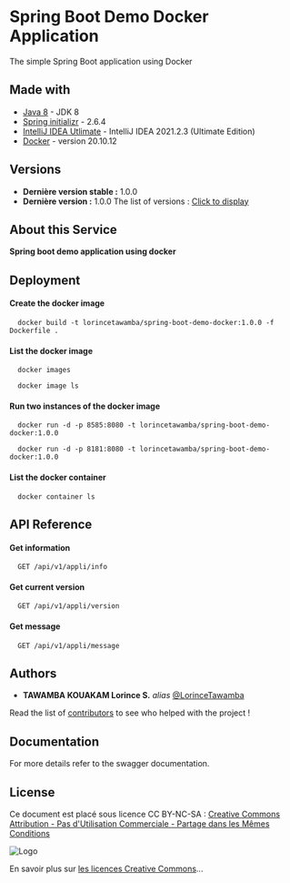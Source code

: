 # Spring Boot Demo Docker Application

The simple Spring Boot application using Docker

## Made with

* [Java 8](https://www.java.com/fr/download/) - JDK 8
* [Spring initializr](https://start.spring.io/) - 2.6.4
* [IntelliJ IDEA Utlimate](https://www.jetbrains.com/fr-fr/idea/) - IntelliJ IDEA 2021.2.3 (Ultimate Edition)
* [Docker](https://www.docker.com/) - version 20.10.12

## Versions

- **Dernière version stable :** 1.0.0
- **Dernière version :** 1.0.0
  The list of versions : [Click to display](https://github.com/LorinceTawamba/spring-boot-demo-docker/tags)

## About this Service

**Spring boot demo application using docker**

## Deployment

#### Create the docker image 

```http
  docker build -t lorincetawamba/spring-boot-demo-docker:1.0.0 -f Dockerfile .
```

#### List the docker image

```http
  docker images 
```

```http
  docker image ls
```

#### Run two instances of the docker image 

```http
  docker run -d -p 8585:8080 -t lorincetawamba/spring-boot-demo-docker:1.0.0 
```

```http
  docker run -d -p 8181:8080 -t lorincetawamba/spring-boot-demo-docker:1.0.0
```

#### List the docker container 

```http
  docker container ls
```

## API Reference

#### Get information

```http
  GET /api/v1/appli/info
```

#### Get current version

```http
  GET /api/v1/appli/version
```

#### Get message 

```http
  GET /api/v1/appli/message
```

## Authors

* **TAWAMBA KOUAKAM Lorince S.** _alias_ [@LorinceTawamba](https://github.com/LorinceTawamba)

Read the list of [contributors](https://github.com/LorinceTawamba/spring-boot-demo-docker/contributors) to see who helped with the project !

## Documentation

For more details refer to the swagger documentation.

## License

Ce document est placé sous licence CC BY-NC-SA :  [Creative Commons
Attribution - Pas d'Utilisation Commerciale - Partage dans les Mêmes Conditions](https://creativecommons.org/licenses/by-nc-sa/4.0/)

![Logo](https://licensebuttons.net/l/by-nc-sa/3.0/88x31.png)

En savoir plus sur [les licences Creative Commons](https://creativecommons.org/licenses/?lang=fr-FR)...
